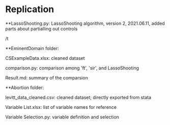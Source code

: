 # Replication

**LassoShooting.py:
LassoShooting algorithm, version 2, 2021.06.11, added parts about partialling out controls

/t

**EminentDomain folder:
  
  CSExampleData.xlsx: cleaned dataset
  
  comparison.py: comparison among 'ft', 'sir', and LassoShooting
  
  Result.md: summary of the comparsion
  

**Abortion folder:
  
  levitt_data_cleaned.csv: cleaned dataset; directly exported from stata
  
  Variable List.xlsx: list of variable names for reference
  
  Variable Selection.py: variable definition and selection
